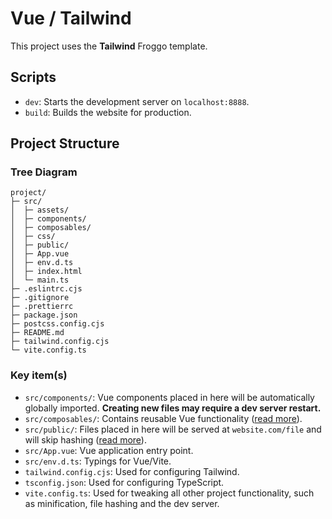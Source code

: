 # Vue / Tailwind

This project uses the **Tailwind** Froggo template.

## Scripts

+ `dev`: Starts the development server on `localhost:8888`.
+ `build`: Builds the website for production.

## Project Structure

### Tree Diagram

```
project/
├─ src/
│  ├─ assets/
│  ├─ components/
│  ├─ composables/
│  ├─ css/
│  ├─ public/
│  ├─ App.vue
│  ├─ env.d.ts
│  ├─ index.html
│  └─ main.ts
├─ .eslintrc.cjs
├─ .gitignore
├─ .prettierrc
├─ package.json
├─ postcss.config.cjs
├─ README.md
├─ tailwind.config.cjs
└─ vite.config.ts
```

### Key item(s)

+ `src/components/`: Vue components placed in here will be automatically globally imported. **Creating new files may require a dev server restart.**
+ `src/composables/`: Contains reusable Vue functionality ([read more](https://vuejs.org/guide/extras/composition-api-faq.html)).
+ `src/public/`: Files placed in here will be served at `website.com/file` and will skip hashing ([read more](https://vitejs.dev/guide/assets.html#the-public-directory)).
+ `src/App.vue`: Vue application entry point.
+ `src/env.d.ts`: Typings for Vue/Vite.
+ `tailwind.config.cjs`: Used for configuring Tailwind.
+ `tsconfig.json`: Used for configuring TypeScript.
+ `vite.config.ts`: Used for tweaking all other project functionality, such as minification, file hashing and the dev server.
